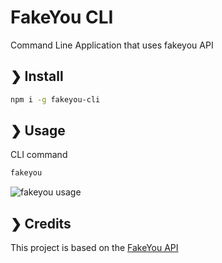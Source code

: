 # FakeYou CLI

Command Line Application that uses fakeyou API

## ❯ Install

```bash
npm i -g fakeyou-cli
```

## ❯ Usage

CLI command

```bash
fakeyou
```

![fakeyou usage](https://user-images.githubusercontent.com/64508119/191682980-61e7df38-4e8a-4c92-b6dc-7c1097ccdb9f.gif)

## ❯ Credits

This project is based on the [FakeYou API](https://docs.fakeyou.com)
